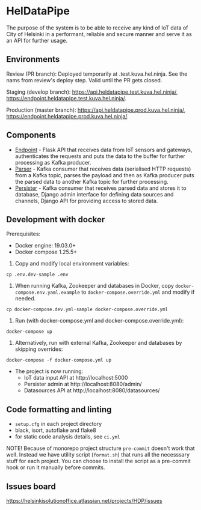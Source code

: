 # HelDataPipe

The purpose of the system is to be able to receive any kind of IoT data of City of Helsinki in a performant, reliable and secure manner and serve it as an API for further usage.

## Environments

Review (PR branch): Deployed temporarily at <temporary name>.test.kuva.hel.ninja. See the nams from review's deploy step. Valid until the PR gets closed.

Staging (develop branch): https://api.heldatapipe.test.kuva.hel.ninja/, https://endpoint.heldatapipe.test.kuva.hel.ninja/.

Production (master branch): https://api.heldatapipe.prod.kuva.hel.ninja/, https://endpoint.heldatapipe.prod.kuva.hel.ninja/.

## Components

- [Endpoint](https://github.com/City-of-Helsinki/hel-data-pipe/tree/develop/endpoint) - Flask API that receives data from IoT sensors and gateways, authenticates the requests and puts the data to the buffer for further processing as Kafka producer.
- [Parser](https://github.com/City-of-Helsinki/hel-data-pipe/tree/develop/parser) - Kafka consumer that receives data (serialised HTTP requests) from a Kafka topic, parses the payload and then as Kafka producer puts the parsed data to another Kafka topic for further processing.
- [Persister](https://github.com/City-of-Helsinki/hel-data-pipe/tree/develop/persister) - Kafka consumer that receives parsed data and stores it to database, Django admin interface for defining data sources and channels, Django API for providing access to stored data.

## Development with docker

Prerequisites:
- Docker engine: 19.03.0+
- Docker compose 1.25.5+

1. Copy and modify local environment variables:
```
cp .env.dev-sample .env
```

1.  When running Kafka, Zookeeper and databases in Docker, copy `docker-compose.env.yaml.example` to `docker-compose.override.yml` and modify if needed.
```
cp docker-compose.dev.yml-sample docker-compose.override.yml
```

1. Run (with docker-compose.yml and docker-compose.override.yml):
```
docker-compose up
```

1. Alternatively, run with external Kafka, Zookeeper and databases by skipping overrides:
```
docker-compose -f docker-compose.yml up
```

- The project is now running:
  - IoT data input API at http://localhost:5000
  - Persister admin at http://localhost:8080/admin/
  - Datasources API at http://localhost:8080/datasources/


## Code formatting and linting

- `setup.cfg` in each project directory
- black, isort, autoflake and flake8
- for static code analysis details, see `ci.yml`

NOTE! Because of monorepo project structure `pre-commit` doesn't work that well. Instead we have utility script (`format.sh`) that runs all the necesssary stuff for each project. You can choose to install the script as a pre-commit hook or run it manually before commits.

## Issues board

https://helsinkisolutionoffice.atlassian.net/projects/HDP/issues
